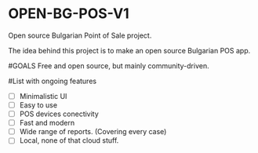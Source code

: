 # OPEN-BG-POS-V1
Open source Bulgarian Point of Sale project. 

The idea behind this project is to make an open source Bulgarian POS app. 

#GOALS
Free and open source, but mainly community-driven. 

#List with ongoing features
- [ ] Minimalistic UI
- [ ] Easy to use
- [ ] POS devices conectivity 
- [ ] Fast and modern
- [ ] Wide range of reports. (Covering every case)
- [ ] Local, none of that cloud stuff. 

